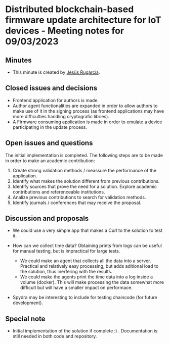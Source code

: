 # Distributed blockchain-based firmware update architecture for IoT devices - Meeting notes for 09/03/2023

## Minutes

- This minute is created by [Jesús Rugarcía](https://github.com/jesusrugarcia).

## Closed issues and decisions

- Frontend application for authors is made.
- Author agent functionalities are  expanded in order to allow authors to make use of it in the signing process (as frontend applications may have more difficulties handling cryptografic libries).
- A Firmware consuming application is made in order to emulate a device participating in the update process.
## Open issues and questions
The initial implementation is completed. The following steps are to be made in order to make an academic contribution:
1. Create strong  validation methods / meassure the performance of the application.
2. Identify what makes the solution different from previous contributions.
3. Identify sources that prove the need for a solution. Explore academic contributions and referenceable institutions.
4. Analize previous contributions to search for validation methods.
5. Identify journals / conferences that may receive the proposal.

## Discussion and proposals
- We could use a very simple app that makes a Curl to the solution to test it.
- How can we collect time data? Obtaining prints from logs can be useful for manual testing, but is impractical for large tests.
    - We could make an agent that collects all the data into a server. Practical and relatively easy processing, but adds aditional load to the solution, thus inerfering with the results.
    - We could make the agents print the time data into a log inside a volume (docker). This will make processing the data somewhat more difficult but will have a smaller impact on performace.

- Spydra may be interesting to include for testing chaincode (for future development).
## Special note
- Initial implementation of the solution if complete :) . Documentation is still needed in both code and repository. 